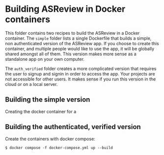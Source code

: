 # Building ASReview in Docker containers

This folder contains two recipes to build the ASReview in a Docker container. The `simple` folder lists a single Dockerfile that builds a simple, non authenticated version of the ASReview app. If you choose to create this container, and multiple people would like to use the app, it will be globally shared amongst all of them. This version makes more sense as a standalone app on your own computer.

The `auth_verified` folder creates a more complicated version that requires the user to signup and signin in order to access the app. Your projects are not accessible for other users. It makes sense if you run this version in the cloud or on a local server.

## Building the simple version

Creating the docker container for a 

## Building the authenticated, verified version

Create the containers with docker compose:

```
$ docker compose -f docker-compose.yml up --build
```